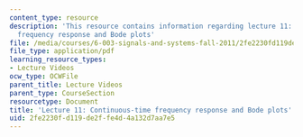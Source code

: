 ```yaml
---
content_type: resource
description: 'This resource contains information regarding lecture 11: continuous-time
  frequency response and Bode plots'
file: /media/courses/6-003-signals-and-systems-fall-2011/2fe2230fd119de2ffe4d4a132d7aa7e5_MIT6_003F11_lec11.pdf
file_type: application/pdf
learning_resource_types:
- Lecture Videos
ocw_type: OCWFile
parent_title: Lecture Videos
parent_type: CourseSection
resourcetype: Document
title: 'Lecture 11: Continuous-time frequency response and Bode plots'
uid: 2fe2230f-d119-de2f-fe4d-4a132d7aa7e5
---
```

